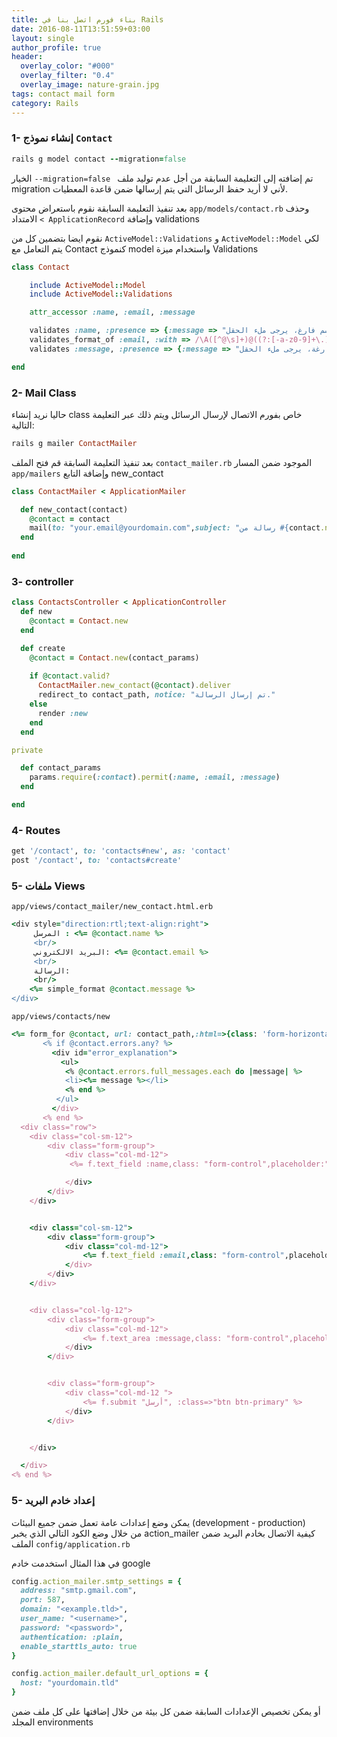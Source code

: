 ```yaml
---
title: بناء فورم اتصل بنا في Rails
date: 2016-08-11T13:51:59+03:00
layout: single
author_profile: true
header:
  overlay_color: "#000"
  overlay_filter: "0.4"
  overlay_image: nature-grain.jpg
tags: contact mail form
category: Rails
---
```


### 1- إنشاء نموذج `Contact`

~~~ruby
rails g model contact --migration=false 
~~~
الخيار `--migration=false ` تم إضافته إلى التعليمة السابقة من أجل عدم توليد ملف migration لأني لا أريد حفظ الرسائل التي يتم إرسالها ضمن قاعدة المعطيات.

بعد تنفيذ التعليمة السابقة نقوم باستعراض محتوى `app/models/contact.rb` وحذف  
الامتداد `< ApplicationRecord` وإضافة validations

نقوم ايضا بتضمين كل من `ActiveModel::Validations` و `ActiveModel::Model`
لكي يتم التعامل مع Contact كنموذج model واستخدام ميزة Validations 

~~~ruby
class Contact

	include ActiveModel::Model
	include ActiveModel::Validations

	attr_accessor :name, :email, :message

	validates :name, :presence => {:message => "الاسم فارغ، يرجى ملء الحقل"}
	validates_format_of :email, :with => /\A([^@\s]+)@((?:[-a-z0-9]+\.)+[a-z]{2,})\z/i , :message => "البريد الالكتروني غير مقبول"
	validates :message, :presence => {:message => "الرسالة فارغة، يرجى ملء الحقل"}

end
~~~

### 2- Mail Class

حاليا نريد إنشاء class خاص بفورم الاتصال لإرسال الرسائل ويتم ذلك عبر التعليمة التالية:

~~~ruby
rails g mailer ContactMailer
~~~
بعد تنفيذ التعليمة السابقة قم فتح الملف `contact_mailer.rb` الموجود ضمن المسار `app/mailers` وإضافة التابع new_contact

~~~ruby
class ContactMailer < ApplicationMailer

  def new_contact(contact)
  	@contact = contact
    mail(to: "your.email@yourdomain.com",subject: "رسالة من #{contact.name}", from: "#{contact.name} <#{contact.email}>")
  end
  
end
~~~

### 3- controller 

~~~ruby
class ContactsController < ApplicationController
  def new
    @contact = Contact.new
  end

  def create
    @contact = Contact.new(contact_params)
    
    if @contact.valid?
      ContactMailer.new_contact(@contact).deliver
      redirect_to contact_path, notice: "تم إرسال الرسالة."
    else
      render :new
    end
  end

private

  def contact_params
    params.require(:contact).permit(:name, :email, :message)
  end

end
~~~



### 4- Routes

~~~ruby
get '/contact', to: 'contacts#new', as: 'contact'
post '/contact', to: 'contacts#create'
~~~

### 5- ملفات Views

`app/views/contact_mailer/new_contact.html.erb`

~~~ruby
<div style="direction:rtl;text-align:right">
	 المرسل : <%= @contact.name %>
	 <br/>
	 البريد الالكتروني: <%= @contact.email %>
	 <br/>
	 الرسالة:
	 <br/>
	<%= simple_format @contact.message %> 
</div>
~~~

`app/views/contacts/new`

~~~ruby
<%= form_for @contact, url: contact_path,:html=>{class: 'form-horizontal',id:"contactForm"} do |f| %>
       <% if @contact.errors.any? %>
         <div id="error_explanation">
           <ul>
            <% @contact.errors.full_messages.each do |message| %>
            <li><%= message %></li>
            <% end %>
          </ul>
         </div>
       <% end %>
  <div class="row">
    <div class="col-sm-12">
        <div class="form-group">
            <div class="col-md-12">
             <%= f.text_field :name,class: "form-control",placeholder:"الاسم الكامل",value: current_user ? current_user.name : "" %>

            </div>
        </div>
    </div>


    <div class="col-sm-12">
        <div class="form-group">
            <div class="col-md-12">
                <%= f.text_field :email,class: "form-control",placeholder:"البريد الالكتروني",value: current_user ? current_user.email : "" %>
            </div>
        </div>
    </div>


    <div class="col-lg-12">
        <div class="form-group">
            <div class="col-md-12">
                <%= f.text_area :message,class: "form-control",placeholder: "تفاصيل الرسالة" %>          
            </div>
        </div>


        <div class="form-group">
            <div class="col-md-12 ">
                <%= f.submit "أرسل", :class=>"btn btn-primary" %>
            </div>
        </div>


    </div>

  </div>
<% end %>
~~~

### 5- إعداد خادم البريد 

يمكن وضع إعدادات عامة تعمل ضمن جميع البيئات (development - production)  
من خلال وضع الكود التالي الذي يخبر action_mailer كيفية الاتصال بخادم البريد ضمن الملف `config/application.rb` 

في هذا المثال استخدمت خادم google

~~~ruby
config.action_mailer.smtp_settings = {
  address: "smtp.gmail.com",
  port: 587,
  domain: "<example.tld>",
  user_name: "<username>",
  password: "<password>",
  authentication: :plain,
  enable_starttls_auto: true
}

config.action_mailer.default_url_options = {
  host: "yourdomain.tld"
}
~~~

أو يمكن تخصيص الإعدادات السابقة ضمن كل بيئة من خلال إضافتها على كل ملف ضمن المجلد environments